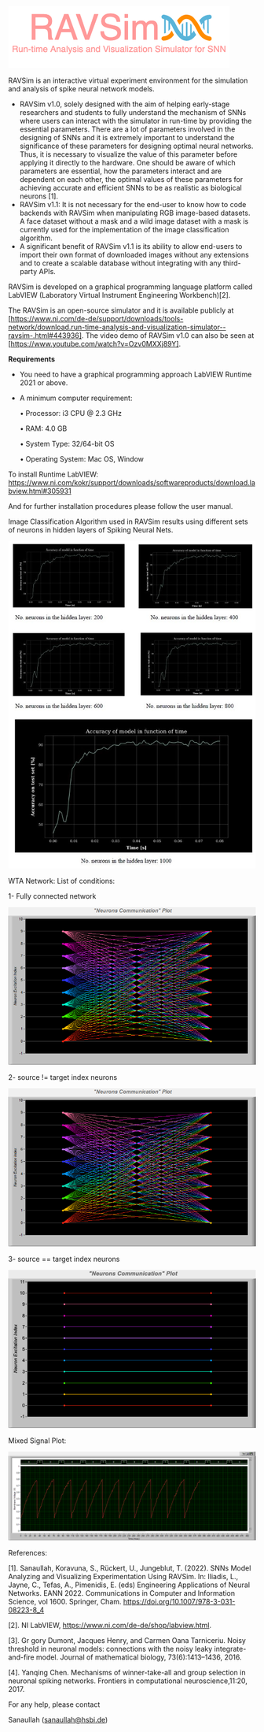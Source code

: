 

![RAVSim: Run-time Analysis and Visualization Simulator for SNN Models](https://github.com/Rao-Sanaullah/RAVSim/blob/main/RAVSim%20logo.png)

RAVSim is an interactive virtual experiment environment for the simulation and analysis of spike neural network models. 
 - RAVSim v1.0, solely designed with the aim of helping early-stage researchers and students to fully understand the mechanism of SNNs where users can interact with the simulator in run-time by providing the essential parameters. There are a lot of parameters involved in the designing of SNNs and it is extremely important to understand the significance of these parameters for designing optimal neural networks. Thus, it is necessary to visualize the value of this parameter before applying it directly to the hardware. One should be aware of which parameters are essential, how the parameters interact and are dependent on each other, the optimal values of these parameters for achieving accurate and efficient SNNs to be as realistic as biological neurons [1].
 - RAVSim v1.1: It is not necessary for the end-user to know how to code backends with RAVSim when manipulating RGB image-based datasets. A face dataset without a mask and a wild image dataset with a mask is currently used for the implementation of the image classification algorithm.
 - A significant benefit of RAVSim v1.1 is its ability to allow end-users to import their own format of downloaded images without any extensions and to create a scalable database without integrating with any third-party APIs.  

RAVSim is developed on a graphical programming language platform called LabVIEW (Laboratory Virtual Instrument Engineering Workbench)[2].


The RAVSim is an open-source simulator and it is available publicly at [https://www.ni.com/de-de/support/downloads/tools-network/download.run-time-analysis-and-visualization-simulator--ravsim-.html#443936]. The video demo of RAVSim v1.0 can also be seen at [https://www.youtube.com/watch?v=Ozv0MXXj89Y].

**Requirements**
- You need to have a graphical programming approach LabVIEW Runtime 2021 or above.
- A minimum computer requirement:
  
  • Processor: i3 CPU @ 2.3 GHz
  
  • RAM: 4.0 GB
  
  • System Type: 32/64-bit OS
  
  • Operating System: Mac OS, Window

To install Runtime LabVIEW:
https://www.ni.com/kokr/support/downloads/softwareproducts/download.labview.html#305931

And for further installation procedures please follow the user manual.

Image Classification Algorithm used in RAVSim results using different sets of neurons in hidden layers of Spiking Neural Nets.
 
![Model Accuracy](https://github.com/Rao-Sanaullah/RAVSim/blob/main/results_v1.1.jpg)


WTA Network: List of conditions:

  1- Fully connected network

  ![Fully connected network](https://github.com/Rao-Sanaullah/RAVSim/blob/main/Apr-06-22%20Time%2012%2049%2051.png)

  2- source != target index neurons

  ![source != target index neurons](https://github.com/Rao-Sanaullah/RAVSim/blob/main/Apr-06-22%20Time%2012%2049%2053.png)
  
  3- source == target index neurons

  ![source == target index neurons](https://github.com/Rao-Sanaullah/RAVSim/blob/main/Apr-06-22%20Time%2014%2031%2054.png)

Mixed Signal Plot:

  ![Mixed Signal Plot](https://github.com/Rao-Sanaullah/RAVSim/blob/main/Apr-06-22%20Time%2012%2049%2058.png)

References:

[1]. Sanaullah, Koravuna, S., Rückert, U., Jungeblut, T. (2022). SNNs Model Analyzing and Visualizing Experimentation Using RAVSim. In: Iliadis, L., Jayne, C., Tefas, A., Pimenidis, E. (eds) Engineering Applications of Neural Networks. EANN 2022. Communications in Computer and Information Science, vol 1600. Springer, Cham. https://doi.org/10.1007/978-3-031-08223-8_4

[2]. NI LabVIEW, https://www.ni.com/de-de/shop/labview.html.

[3]. Gr gory Dumont, Jacques Henry, and Carmen Oana Tarniceriu. Noisy threshold in neuronal models: connections with the noisy leaky integrate-and-fire model. Journal of mathematical biology, 73(6):1413–1436, 2016.

[4]. Yanqing Chen. Mechanisms of winner-take-all and group selection in neuronal spiking networks. Frontiers in computational neuroscience,11:20, 2017.


For any help, please contact

Sanaullah (sanaullah@hsbi.de)
